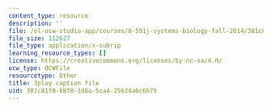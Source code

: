 ```yaml
---
content_type: resource
description: ''
file: /ol-ocw-studio-app/courses/8-591j-systems-biology-fall-2014/381c81f068f81d8a5ca425634a6c6b75_BJXCf6pFrhA.srt
file_size: 112627
file_type: application/x-subrip
learning_resource_types: []
license: https://creativecommons.org/licenses/by-nc-sa/4.0/
ocw_type: OCWFile
resourcetype: Other
title: 3play caption file
uid: 381c81f0-68f8-1d8a-5ca4-25634a6c6b75
---
```

